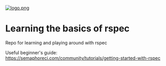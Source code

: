 [![logo.png](https://i.postimg.cc/tTCj4MMP/logo.png)](https://postimg.cc/DWDDCBFy)

# Learning the basics of rspec

Repo for learning and playing around with rspec

Useful beginner's guide: https://semaphoreci.com/community/tutorials/getting-started-with-rspec
